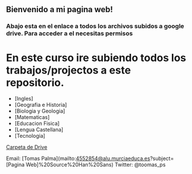 ## Bienvenido a mi pagina web!


### Abajo esta en el enlace a todos los archivos subidos a google drive. Para acceder a el necesitas permisos 


# En este curso ire subiendo todos los trabajos/projectos a este repositorio.

- [Ingles]
- [Geografia e Historia] 
- [Biologia y Geologia]
- [Matematicas]
- [Educacion Fisica]
- [Lengua Castellana]
- [Tecnologia]


[Carpeta de Drive](https://drive.google.com/drive/folders/1jdXK-eoW7uV3UCixzyouz_aOmzbnSsCE?usp=sharing) 


Email: [Tomas Palma](mailto:4552854@alu.murciaeduca.es?subject=[Pagina Web]%20Source%20Han%20Sans)
Twitter: @toomas_ps

